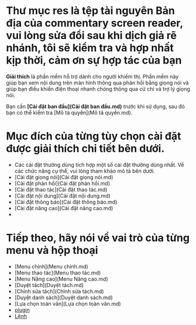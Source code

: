 # Thư mục res là tệp tài nguyên Bản địa của commentary screen reader, vui lòng sửa đổi sau khi dịch giả rẽ nhánh, tôi sẽ kiểm tra và hợp nhất kịp thời, cảm ơn sự hợp tác của bạn

**Giải thích** là phần mềm hỗ trợ dành cho người khiếm thị. Phần mềm này giúp bạn xem nội dung trên màn hình thông qua phản hồi bằng giọng nói và giúp bạn điều khiển điện thoại nhanh chóng thông qua cử chỉ và trợ lý giọng nói.

Bạn cần **[Cài đặt ban đầu](Cài đặt ban đầu.md)** trước khi sử dụng, sau đó bạn có thể kiểm tra [Mô tả quyền](Mô tả quyền.md).

# Mục đích của từng tùy chọn cài đặt được giải thích chi tiết bên dưới.
- Các cài đặt thường dùng tích hợp một số cài đặt thường dùng nhất. Về các chức năng cụ thể, vui lòng tham khảo mô tả bên dưới.
- [Cài đặt giọng nói](Cài đặt giọng nói.md)
- [Cài đặt phản hồi](Cài đặt phản hồi.md)
- [Cài đặt thao tác](Cài đặt thao tác.md)
- [Cài đặt nội dung](Cài đặt nội dung.md)
- [Cài đặt thông báo](Cài đặt thông báo.md)
- [Cài đặt nâng cao](Cài đặt nâng cao.md)
-
# Tiếp theo, hãy nói về vai trò của từng menu và hộp thoại
- [Menu chính](Menu chính.md)
- [Menu thao tác](Menu thao tác.md)
- [Menu Nâng cao](Menu Nâng cao.md)
- [Duyệt tách](Duyệt tách.md)
- [Chỉnh sửa tách](Chỉnh sửa tách.md)
- [Duyệt danh sách](Duyệt danh sách.md)
- [Lựa chọn toàn văn](Lựa chọn toàn văn.md)
- [plugin](plugin.md)
- [Lệnh](Command.md)